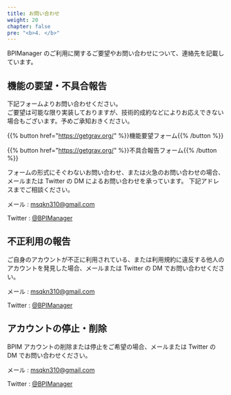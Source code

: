 ```yaml
---
title: お問い合わせ
weight: 20
chapter: false
pre: "<b>4. </b>"
---
```


BPIManager のご利用に関するご要望やお問い合わせについて、連絡先を記載しています。

## 機能の要望・不具合報告

下記フォームよりお問い合わせください。  
ご要望は可能な限り実装しておりますが、技術的成約などによりお応えできない場合もございます。予めご承知おきください。

{{% button href="https://getgrav.org/" %}}機能要望フォーム{{% /button %}}

{{% button href="https://getgrav.org/" %}}不具合報告フォーム{{% /button %}}

フォームの形式にそぐわないお問い合わせ、または火急のお問い合わせの場合、メールまたは Twitter の DM によるお問い合わせを承っています。
下記アドレスまでご相談ください。

メール : msqkn310@gmail.com

Twitter : [@BPIManager](https://twitter.com/BPIManager)

## 不正利用の報告

ご自身のアカウントが不正に利用されている、または利用規約に違反する他人のアカウントを発見した場合、メールまたは Twitter の DM でお問い合わせください。

メール : msqkn310@gmail.com

Twitter : [@BPIManager](https://twitter.com/BPIManager)

## アカウントの停止・削除

BPIM アカウントの削除または停止をご希望の場合、メールまたは Twitter の DM でお問い合わせください。

メール : msqkn310@gmail.com

Twitter : [@BPIManager](https://twitter.com/BPIManager)

